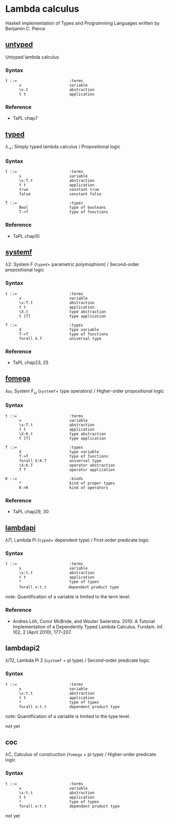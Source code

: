 # Lambda calculus

Haskell implementation of Types and Programming Languages written by Benjamin C. Pierce

## [untyped](https://github.com/ksrky/lambda-calculus/tree/master/src/untyped)

Untyped lambda calculus

### Syntax

```
t ::=                       :terms
      x                     variable
      \x.t                  abstraction
      t t                   application
```

### Reference

- TaPL chap7

## [typed](https://github.com/ksrky/lambda-calculus/tree/master/src/typed)

$\lambda_{\rightarrow}$: Simply typed lambda calculus / Propositional logic

### Syntax

```
t ::=                       :terms
      x                     variable
      \x:T.t                abstraction
      t t                   application
      true                  constant true
      false                 constant false

T ::=                       :types
      Bool                  type of booleans
      T->T                  type of functions
```

### Reference

- TaPL chap10

## [systemf](https://github.com/ksrky/lambda-calculus/tree/master/src/systemf)

$\lambda 2$: System F (`typed`+ parametric polymophism) / Second-order propositional logic

### Syntax

```
t ::=                       :terms
      x                     variable
      \x:T.t                abstraction
      t t                   application
      \X.t                  type abstraction
      t [T]                 type application

T ::=                       :types
      X                     type variable
      T->T                  type of functions
      forall X.T            universal type
```

### Reference

- TaPL chap23, 25

## [fomega](https://github.com/ksrky/lambda-calculus/tree/master/src/fomega)

$\lambda \omega$, System $\mathrm{F_{\omega}}$ (`systemf`+ type operators) / Higher-order propositional logic

### Syntax

```
t ::=                       :terms
      x                     variable
      \x:T.t                abstraction
      t t                   application
      \X:K.t                type abstraction
      t [T]                 type application

T ::=                       :types
      X                     type variable
      T->T                  type of functions
      forall X:K.T          universal type
      \X:K.T                operator abstraction
      T T                   operator application

K ::=                       :kinds
      *                     kind of proper types
      K->K                  kind of operators
```

### Reference

- TaPL chap29, 30

## [lambdapi](https://github.com/ksrky/lambda-calculus/tree/master/src/lambdapi)

$\lambda \Pi$, Lambda Pi (`typed`+ dependent type) / First-order predicate logic

### Syntax

```
t ::=                       :terms
      x                     variable
      \x:t.t                abstraction
      t t                   application
      *                     type of types
      forall x:t.t        　dependent product type
```

note: Quantification of a variable is limited to the term level.

### Reference

- Andres Löh, Conor McBride, and Wouter Swierstra. 2010. A Tutorial Implementation of a Dependently Typed Lambda Calculus. Fundam. Inf. 102, 2 (April 2010), 177–207.

## lambdapi2

$\lambda \Pi 2$, Lambda Pi 2 (`systemf` + pi type) / Second-order predicate logic

### Syntax

```
t ::=                       :terms
      x                     variable
      \x:t.t                abstraction
      t t                   application
      *                     type of types
      forall x:t.t          dependent product type
```

note: Quantification of a variable is limited to the type level.

not yet

## coc

$\lambda \mathrm{C}$, Calculus of construction (`fomega` + pi type) / Higher-order predicate logic

### Syntax

```
t ::=                       :terms
      x                     variable
      \x:t.t                abstraction
      t t                   application
      *                     type of types
      forall x:t.t          dependent product type
```

not yet
